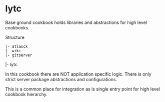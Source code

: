 # lytc

Base ground cookbook holds libraries and abstractions for high level cookbooks.

Structure

    |- atlasck
    |- wiki
    |- gitserver
|- lytc

In this cookbook there are NOT application specific logic.
There is only strict server package abstractions and configurations.

This is a common place for integration as is single entry point
for high level cookbook hierarchy.
